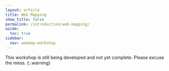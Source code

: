 ```yaml
---
layout: article
title: Web Mapping
show_title: false
permalink: /introduction/web-mapping/
aside:
  toc: true
sidebar:
  nav: webmap-workshop
---
```


This workshop is still being developed and not yet complete. Please excuse the mess.
{:.warning}

